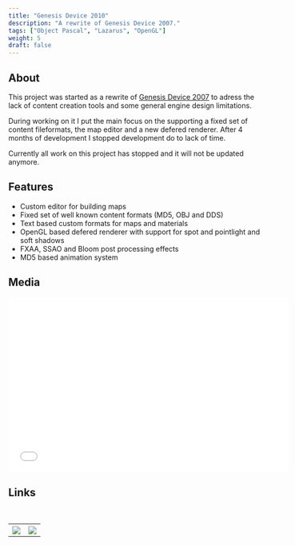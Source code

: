 ```yaml
---
title: "Genesis Device 2010"
description: "A rewrite of Genesis Device 2007."
tags: ["Object Pascal", "Lazarus", "OpenGL"]
weight: 5
draft: false
---
```


## About

This project was started as a rewrite of [Genesis Device 2007](https://www.luukvanvenrooij.nl/project/genesisdevice2007/) to adress the lack of content creation tools and some general engine design limitations.

During working on it I put the main focus on the supporting a fixed set of content fileformats, the map editor and a new defered renderer. After 4 months of development I stopped development do to lack of time.

Currently all work on this project has stopped and it will not be updated anymore.

## Features

* Custom editor for building maps
* Fixed set of well known content formats (MD5, OBJ and DDS) 
* Text based custom formats for maps and materials
* OpenGL based defered renderer with support for spot and pointlight and soft shadows
* FXAA, SSAO and Bloom post processing effects
* MD5 based animation system

## Media

<div class="iframeWrapper">
    <iframe width="560" height="349" src="//www.youtube.com/embed/GlelXcj9M0o?rel=0&amp;hd=1" frameborder="0" allowfullscreen=""></iframe>
</div>

## Links
<br>
<table style="width:100%">
  <tr>
    <th style="text-align: center">
        <a title="Github" target="_blank" href="https://github.com/seriva/GenesisDevice-2010">
            <img src="https://www.luukvanvenrooij.nl/images/github_icon.png"  style="max-width:75px" />
        </a>
    </th>
    <th style="text-align: center">
        <a title="Download" target="_blank" href="https://github.com/seriva/GenesisDevice-2010/archive/master.zip">
            <img src="https://www.luukvanvenrooij.nl/images/download_icon.png" style="max-width:75px" />
        </a>
    </th>
  </tr>
</table>

